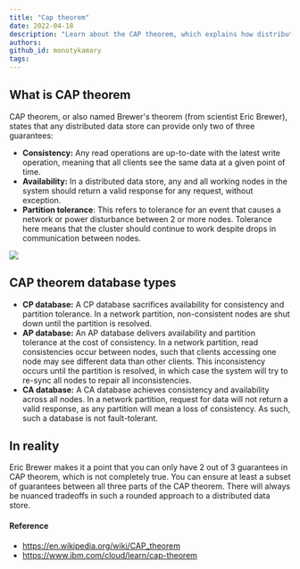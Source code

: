 ```yaml
---
title: "Cap theorem"
date: 2022-04-18
description: "Learn about the CAP theorem, which explains how distributed databases balance consistency, availability, and partition tolerance, and how different database types prioritize these guarantees."
authors: 
github_id: monotykamary
tags: 
---
```


## What is CAP theorem

CAP theorem, or also named Brewer's theorem (from scientist Eric Brewer), states that any distributed data store can provide only two of three guarantees:

- **Consistency:** Any read operations are up-to-date with the latest write operation, meaning that all clients see the same data at a given point of time.
- **Availability:** In a distributed data store, any and all working nodes in the system should return a valid response for any request, without exception.
- **Partition tolerance**: This refers to tolerance for an event that causes a network or power disturbance between 2 or more nodes. Tolerance here means that the cluster should continue to work despite drops in communication between nodes.

![](assets/cap-theorem_cap_theorem_diagram.webp)

## CAP theorem database types

- **CP database:** A CP database sacrifices availability for consistency and partition tolerance. In a network partition, non-consistent nodes are shut down until the partition is resolved.
- **AP database:** An AP database delivers availability and partition tolerance at the cost of consistency. In a network partition, read consistencies occur between nodes, such that clients accessing one node may see different data than other clients. This inconsistency occurs until the partition is resolved, in which case the system will try to re-sync all nodes to repair all inconsistencies.
- **CA database:** A CA database achieves consistency and availability across all nodes. In a network partition, request for data will not return a valid response, as any partition will mean a loss of consistency. As such, such a database is not fault-tolerant.

## In reality

Eric Brewer makes it a point that you can only have 2 out of 3 guarantees in CAP theorem, which is not completely true. You can ensure at least a subset of guarantees between all three parts of the CAP theorem. There will always be nuanced tradeoffs in such a rounded approach to a distributed data store.

#### Reference

- https://en.wikipedia.org/wiki/CAP_theorem
- https://www.ibm.com/cloud/learn/cap-theorem

